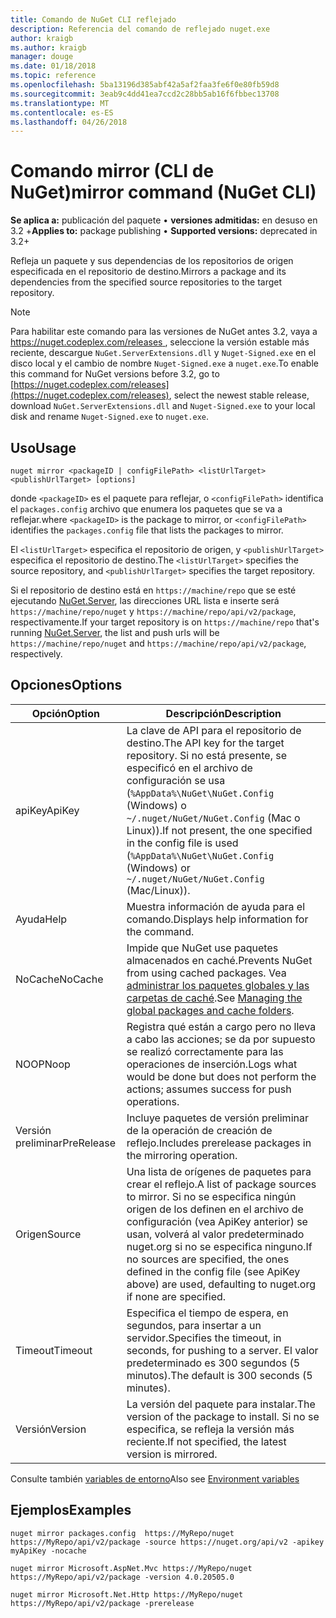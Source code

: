 ```yaml
---
title: Comando de NuGet CLI reflejado
description: Referencia del comando de reflejado nuget.exe
author: kraigb
ms.author: kraigb
manager: douge
ms.date: 01/18/2018
ms.topic: reference
ms.openlocfilehash: 5ba13196d385abf42a5af2faa3fe6f0e80fb59d8
ms.sourcegitcommit: 3eab9c4dd41ea7ccd2c28bb5ab16f6fbbec13708
ms.translationtype: MT
ms.contentlocale: es-ES
ms.lasthandoff: 04/26/2018
---
```

# <a name="mirror-command-nuget-cli"></a><span data-ttu-id="297d3-103">Comando mirror (CLI de NuGet)</span><span class="sxs-lookup"><span data-stu-id="297d3-103">mirror command (NuGet CLI)</span></span>

<span data-ttu-id="297d3-104">**Se aplica a:** publicación del paquete &bullet; **versiones admitidas:** en desuso en 3.2 +</span><span class="sxs-lookup"><span data-stu-id="297d3-104">**Applies to:** package publishing &bullet; **Supported versions:** deprecated in 3.2+</span></span>

<span data-ttu-id="297d3-105">Refleja un paquete y sus dependencias de los repositorios de origen especificada en el repositorio de destino.</span><span class="sxs-lookup"><span data-stu-id="297d3-105">Mirrors a package and its dependencies from the specified source repositories to the target repository.</span></span>

> [!NOTE]
> <span data-ttu-id="297d3-106">Para habilitar este comando para las versiones de NuGet antes 3.2, vaya a [ https://nuget.codeplex.com/releases ](https://nuget.codeplex.com/releases), seleccione la versión estable más reciente, descargue `NuGet.ServerExtensions.dll` y `Nuget-Signed.exe` en el disco local y el cambio de nombre `Nuget-Signed.exe` a `nuget.exe`.</span><span class="sxs-lookup"><span data-stu-id="297d3-106">To enable this command for NuGet versions before 3.2, go to [https://nuget.codeplex.com/releases](https://nuget.codeplex.com/releases), select the newest stable release, download `NuGet.ServerExtensions.dll` and `Nuget-Signed.exe` to your local disk and rename `Nuget-Signed.exe` to `nuget.exe`.</span></span>

## <a name="usage"></a><span data-ttu-id="297d3-107">Uso</span><span class="sxs-lookup"><span data-stu-id="297d3-107">Usage</span></span>

```cli
nuget mirror <packageID | configFilePath> <listUrlTarget> <publishUrlTarget> [options]
```

<span data-ttu-id="297d3-108">donde `<packageID>` es el paquete para reflejar, o `<configFilePath>` identifica el `packages.config` archivo que enumera los paquetes que se va a reflejar.</span><span class="sxs-lookup"><span data-stu-id="297d3-108">where `<packageID>` is the package to mirror, or `<configFilePath>` identifies the `packages.config` file that lists the packages to mirror.</span></span>

<span data-ttu-id="297d3-109">El `<listUrlTarget>` especifica el repositorio de origen, y `<publishUrlTarget>` especifica el repositorio de destino.</span><span class="sxs-lookup"><span data-stu-id="297d3-109">The `<listUrlTarget>` specifies the source repository, and `<publishUrlTarget>` specifies the target repository.</span></span>

<span data-ttu-id="297d3-110">Si el repositorio de destino está en `https://machine/repo` que se esté ejecutando [NuGet.Server](../hosting-packages/nuget-server.md), las direcciones URL lista e inserte será `https://machine/repo/nuget` y `https://machine/repo/api/v2/package`, respectivamente.</span><span class="sxs-lookup"><span data-stu-id="297d3-110">If your target repository is on `https://machine/repo` that's running [NuGet.Server](../hosting-packages/nuget-server.md), the list and push urls will be `https://machine/repo/nuget` and `https://machine/repo/api/v2/package`, respectively.</span></span>

## <a name="options"></a><span data-ttu-id="297d3-111">Opciones</span><span class="sxs-lookup"><span data-stu-id="297d3-111">Options</span></span>

| <span data-ttu-id="297d3-112">Opción</span><span class="sxs-lookup"><span data-stu-id="297d3-112">Option</span></span> | <span data-ttu-id="297d3-113">Descripción</span><span class="sxs-lookup"><span data-stu-id="297d3-113">Description</span></span> |
| --- | --- |
| <span data-ttu-id="297d3-114">apiKey</span><span class="sxs-lookup"><span data-stu-id="297d3-114">ApiKey</span></span> | <span data-ttu-id="297d3-115">La clave de API para el repositorio de destino.</span><span class="sxs-lookup"><span data-stu-id="297d3-115">The API key for the target repository.</span></span> <span data-ttu-id="297d3-116">Si no está presente, se especificó en el archivo de configuración se usa (`%AppData%\NuGet\NuGet.Config` (Windows) o `~/.nuget/NuGet/NuGet.Config` (Mac o Linux)).</span><span class="sxs-lookup"><span data-stu-id="297d3-116">If not present,  the one specified in the config file is used (`%AppData%\NuGet\NuGet.Config` (Windows) or `~/.nuget/NuGet/NuGet.Config` (Mac/Linux)).</span></span> |
| <span data-ttu-id="297d3-117">Ayuda</span><span class="sxs-lookup"><span data-stu-id="297d3-117">Help</span></span> | <span data-ttu-id="297d3-118">Muestra información de ayuda para el comando.</span><span class="sxs-lookup"><span data-stu-id="297d3-118">Displays help information for the command.</span></span> |
| <span data-ttu-id="297d3-119">NoCache</span><span class="sxs-lookup"><span data-stu-id="297d3-119">NoCache</span></span> | <span data-ttu-id="297d3-120">Impide que NuGet use paquetes almacenados en caché.</span><span class="sxs-lookup"><span data-stu-id="297d3-120">Prevents NuGet from using cached packages.</span></span> <span data-ttu-id="297d3-121">Vea [administrar los paquetes globales y las carpetas de caché](../consume-packages/managing-the-global-packages-and-cache-folders.md).</span><span class="sxs-lookup"><span data-stu-id="297d3-121">See [Managing the global packages and cache folders](../consume-packages/managing-the-global-packages-and-cache-folders.md).</span></span> |
| <span data-ttu-id="297d3-122">NOOP</span><span class="sxs-lookup"><span data-stu-id="297d3-122">Noop</span></span> | <span data-ttu-id="297d3-123">Registra qué están a cargo pero no lleva a cabo las acciones; se da por supuesto se realizó correctamente para las operaciones de inserción.</span><span class="sxs-lookup"><span data-stu-id="297d3-123">Logs what would be done but does not perform the actions; assumes success for push operations.</span></span> |
| <span data-ttu-id="297d3-124">Versión preliminar</span><span class="sxs-lookup"><span data-stu-id="297d3-124">PreRelease</span></span> | <span data-ttu-id="297d3-125">Incluye paquetes de versión preliminar de la operación de creación de reflejo.</span><span class="sxs-lookup"><span data-stu-id="297d3-125">Includes prerelease packages in the mirroring operation.</span></span> |
| <span data-ttu-id="297d3-126">Origen</span><span class="sxs-lookup"><span data-stu-id="297d3-126">Source</span></span> | <span data-ttu-id="297d3-127">Una lista de orígenes de paquetes para crear el reflejo.</span><span class="sxs-lookup"><span data-stu-id="297d3-127">A list of package sources to mirror.</span></span> <span data-ttu-id="297d3-128">Si no se especifica ningún origen de los definen en el archivo de configuración (vea ApiKey anterior) se usan, volverá al valor predeterminado nuget.org si no se especifica ninguno.</span><span class="sxs-lookup"><span data-stu-id="297d3-128">If no sources are specified, the ones defined in the config file (see ApiKey above) are used, defaulting to nuget.org if none are specified.</span></span> |
| <span data-ttu-id="297d3-129">Timeout</span><span class="sxs-lookup"><span data-stu-id="297d3-129">Timeout</span></span> | <span data-ttu-id="297d3-130">Especifica el tiempo de espera, en segundos, para insertar a un servidor.</span><span class="sxs-lookup"><span data-stu-id="297d3-130">Specifies the timeout, in seconds, for pushing to a server.</span></span> <span data-ttu-id="297d3-131">El valor predeterminado es 300 segundos (5 minutos).</span><span class="sxs-lookup"><span data-stu-id="297d3-131">The default is 300 seconds (5 minutes).</span></span> |
| <span data-ttu-id="297d3-132">Versión</span><span class="sxs-lookup"><span data-stu-id="297d3-132">Version</span></span> | <span data-ttu-id="297d3-133">La versión del paquete para instalar.</span><span class="sxs-lookup"><span data-stu-id="297d3-133">The version of the package to install.</span></span> <span data-ttu-id="297d3-134">Si no se especifica, se refleja la versión más reciente.</span><span class="sxs-lookup"><span data-stu-id="297d3-134">If not specified, the latest version is mirrored.</span></span> |

<span data-ttu-id="297d3-135">Consulte también [variables de entorno](cli-ref-environment-variables.md)</span><span class="sxs-lookup"><span data-stu-id="297d3-135">Also see [Environment variables](cli-ref-environment-variables.md)</span></span>

## <a name="examples"></a><span data-ttu-id="297d3-136">Ejemplos</span><span class="sxs-lookup"><span data-stu-id="297d3-136">Examples</span></span>

```cli
nuget mirror packages.config  https://MyRepo/nuget https://MyRepo/api/v2/package -source https://nuget.org/api/v2 -apikey myApiKey -nocache

nuget mirror Microsoft.AspNet.Mvc https://MyRepo/nuget https://MyRepo/api/v2/package -version 4.0.20505.0

nuget mirror Microsoft.Net.Http https://MyRepo/nuget https://MyRepo/api/v2/package -prerelease
```
